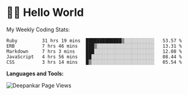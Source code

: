 # 👋🏽 Hello World 

<!--![Deepankar's github stats](https://github-readme-stats.vercel.app/api?username=Deep-Codes&count_private=true&show_icons=true&theme=radical)-->
My Weekly Coding Stats:

<!--START_SECTION:waka-->
```text
Ruby         31 hrs 19 mins  █████████████▒░░░░░░░░░░░   53.57 % 
ERB          7 hrs 46 mins   ███▒░░░░░░░░░░░░░░░░░░░░░   13.31 % 
Markdown     7 hrs 3 mins    ███░░░░░░░░░░░░░░░░░░░░░░   12.08 % 
JavaScript   4 hrs 56 mins   ██░░░░░░░░░░░░░░░░░░░░░░░   08.44 % 
CSS          3 hrs 14 mins   █▒░░░░░░░░░░░░░░░░░░░░░░░   05.54 % 
```
<!--END_SECTION:waka-->

**Languages and Tools:**



<p align="left"> <img src="https://komarev.com/ghpvc/?username=Deep-Codes&label=Views&color=blue&style=plastic" alt="Deepankar Page Views" /> </p>
